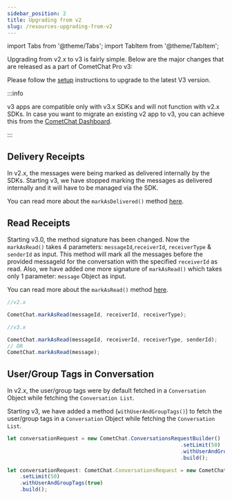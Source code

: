 ```yaml
---
sidebar_position: 2
title: Upgrading from v2
slug: /resources-upgrading-from-v2
---
```


import Tabs from '@theme/Tabs';
import TabItem from '@theme/TabItem';


Upgrading from v2.x to v3 is fairly simple. Below are the major changes that are released as a part of CometChat Pro v3:

Please follow the [setup](./setup) instructions to upgrade to the latest V3 version.

:::info

v3 apps are compatible only with v3.x SDKs and will not function with v2.x SDKs. In case you want to migrate an existing v2 app to v3, you can achieve this from the [CometChat Dashboard](https://app.cometchat.com/).

:::

## Delivery Receipts

In v2.x, the messages were being marked as delivered internally by the SDKs. Starting v3, we have stopped marking the messages as delivered internally and it will have to be managed via the SDK.

You can read more about the `markAsDelivered()` method [here](./messaging-receipts#mark-messages-as-delivered).

## Read Receipts

Starting v3.0, the method signature has been changed. Now the `markAsRead()` takes 4 parameters: `messageId`,`receiverId`, `receiverType` & `senderId` as input. This method will mark all the messages before the provided messageId for the conversation with the specified `receiverId` as read. Also, we have added one more signature of `markAsRead()` which takes only 1 parameter: `message` Object as input.

You can read more about the `markAsRead()` method [here](./messaging-receipts#mark-messages-as-read).

<Tabs>
<TabItem value="1" label="Javascript">

```javascript
//v2.x

CometChat.markAsRead(messageId, receiverId, receiverType);

//v3.x

CometChat.markAsRead(messageId, receiverId, receiverType, senderId);
// OR
CometChat.markAsRead(message);
```

</TabItem>
</Tabs>



## User/Group Tags in Conversation

In v2.x, the user/group tags were by default fetched in a `Conversation` Object while fetching the `Conversation List`.

Starting v3, we have added a method (`withUserAndGroupTags()`) to fetch the user/group tags in a `Conversation` Object while fetching the `Conversation List`.

<Tabs>
<TabItem value="1" label="Javascript">

```javascript
let conversationRequest = new CometChat.ConversationsRequestBuilder()
														.setLimit(50)
														.withUserAndGroupTags(true)
														.build();
```

</TabItem>

<TabItem value="2" label="Typescript">

```typescript
let conversationRequest: CometChat.ConversationsRequest = new CometChat.ConversationsRequestBuilder()
    .setLimit(50)
    .withUserAndGroupTags(true)
    .build();
```

</TabItem>
</Tabs>

